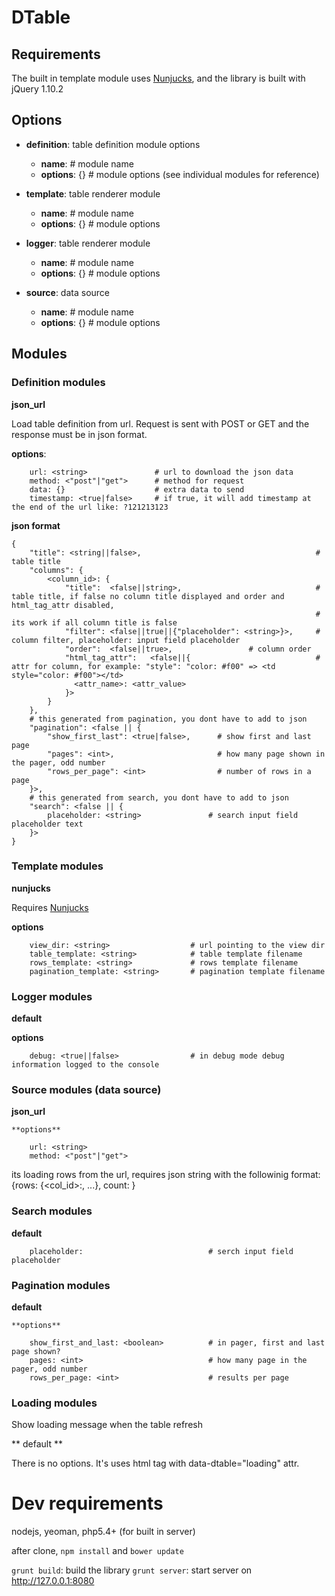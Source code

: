 DTable
======

Requirements
------------

The built in template module uses [Nunjucks](http://jlongster.github.io/nunjucks/), and the library is built with
jQuery 1.10.2

Options
-------

* **definition**: table definition module options

  * __name__: <string>          # module name
  * __options__: {}             # module options (see individual modules for reference)

* **template**: table renderer module
  * __name__: <string>          # module name
  * __options__: {}             # module options

* **logger**: table renderer module
  * __name__: <string>          # module name
  * __options__: {}             # module options

* **source**: data source
  * __name__: <string>          # module name
  * __options__: {}             # module options

Modules
-------

### Definition modules

**json_url**

Load table definition from url. Request is sent with POST or GET and the response must be in json format.


  **options**:

```
    url: <string>               # url to download the json data
    method: <"post"|"get">      # method for request
    data: {}                    # extra data to send
    timestamp: <true|false>     # if true, it will add timestamp at the end of the url like: ?121213123
```

  **json format**

``` text
{
    "title": <string||false>,                                       # table title
    "columns": {
        <column_id>: {
            "title":  <false||string>,                              # table title, if false no column title displayed and order and html_tag_attr disabled,
                                                                    # its work if all column title is false
            "filter": <false||true||{"placeholder": <string>}>,     # column filter, placeholder: input field placeholder
            "order":  <false||true>,                 # column order
            "html_tag_attr":   <false||{                            # attr for column, for example: "style": "color: #f00" => <td style="color: #f00"></td>
              <attr_name>: <attr_value>
            }>
        }
    },
    # this generated from pagination, you dont have to add to json
    "pagination": <false || {
        "show_first_last": <true|false>,      # show first and last page
        "pages": <int>,                       # how many page shown in the pager, odd number
        "rows_per_page": <int>                # number of rows in a page
    }>,
    # this generated from search, you dont have to add to json
    "search": <false || {
        placeholder: <string>               # search input field placeholder text
    }>
}
```

### Template modules

**nunjucks**

Requires [Nunjucks](http://jlongster.github.io/nunjucks/)

   **options**
``` text
    view_dir: <string>                  # url pointing to the view dir
    table_template: <string>            # table template filename
    rows_template: <string>             # rows template filename
    pagination_template: <string>       # pagination template filename
```

### Logger modules

**default**

   **options**
``` text
    debug: <true||false>                # in debug mode debug information logged to the console
```

### Source modules (data source)

**json_url**

    **options**
``` text
    url: <string>
    method: <"post"|"get">
```

its loading rows from the url, requires json string with the followinig format:
{rows: {<col_id>:<value>, ...}, count: <total count>}

### Search modules

**default**

``` text
    placeholder:                            # serch input field placeholder
```

### Pagination modules

**default**

    **options**
``` text
    show_first_and_last: <boolean>          # in pager, first and last page shown?
    pages: <int>                            # how many page in the pager, odd number
    rows_per_page: <int>                    # results per page
```

### Loading modules

Show loading message when the table refresh

** default **

There is no options. It's uses html tag with data-dtable="loading" attr.

Dev requirements
================

nodejs, yeoman, php5.4+ (for built in server)

after clone, `npm install` and `bower update`

`grunt build`: build the library
`grunt server`: start server on http://127.0.0.1:8080
